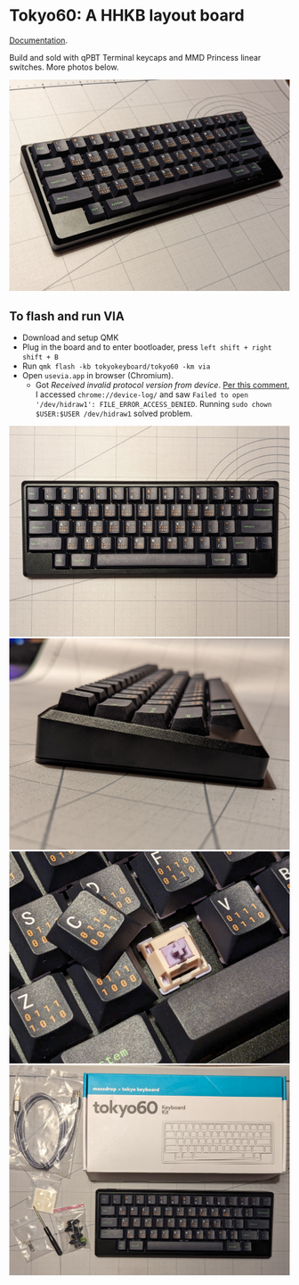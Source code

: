 # Tokyo60: A HHKB layout board

[Documentation](https://github.com/JnyJny/tokyo60_keymap/tree/master/firmware).

Build and sold with qPBT Terminal keycaps and MMD Princess linear switches. More photos below.

<img src="photos/angled.jpg" width="512"/>

## To flash and run VIA
- Download and setup QMK
- Plug in the board and to enter bootloader, press `left shift + right shift + B`
- Run `qmk flash -kb tokyokeyboard/tokyo60 -km via`
- Open `usevia.app` in browser (Chromium).
  - Got _Received invalid protocol version from device_. [Per this comment](https://github.com/the-via/releases/issues/257), I accessed `chrome://device-log/` and saw `Failed to open '/dev/hidraw1': FILE_ERROR_ACCESS_DENIED`. Running `sudo chown $USER:$USER /dev/hidraw1` solved problem.

<img src="photos/top.jpg" width="512"/>

<img src="photos/side.jpg" width="512"/>

<img src="photos/closeup.jpg" width="512"/>

<img src="photos/kit.jpg" width="512"/>
